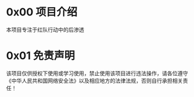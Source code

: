 # 0x00 项目介绍
本项目专注于红队行动中的后渗透
# 0x01 免责声明
该项目仅供授权下使用或学习使用，禁止使用该项目进行违法操作，请各位遵守《中华人民共和国网络安全法》以及相应地方的法律法规，否则自行承担相关责任！

